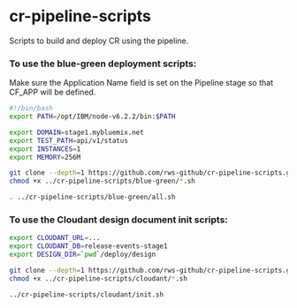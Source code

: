 # cr-pipeline-scripts
Scripts to build and deploy CR using the pipeline.


### To use the blue-green deployment scripts:

Make sure the Application Name field is set on the Pipeline stage so that CF_APP will be defined.

``` sh
#!/bin/bash
export PATH=/opt/IBM/node-v6.2.2/bin:$PATH

export DOMAIN=stage1.mybluemix.net
export TEST_PATH=api/v1/status
export INSTANCES=1
export MEMORY=256M

git clone --depth=1 https://github.com/rws-github/cr-pipeline-scripts.git ../cr-pipeline-scripts
chmod +x ../cr-pipeline-scripts/blue-green/*.sh

. ../cr-pipeline-scripts/blue-green/all.sh
```



### To use the Cloudant design document init scripts:

``` sh
export CLOUDANT_URL=...
export CLOUDANT_DB=release-events-stage1
export DESIGN_DIR=`pwd`/deploy/design

git clone --depth=1 https://github.com/rws-github/cr-pipeline-scripts.git ../cr-pipeline-scripts
chmod +x ../cr-pipeline-scripts/cloudant/*.sh

../cr-pipeline-scripts/cloudant/init.sh
```